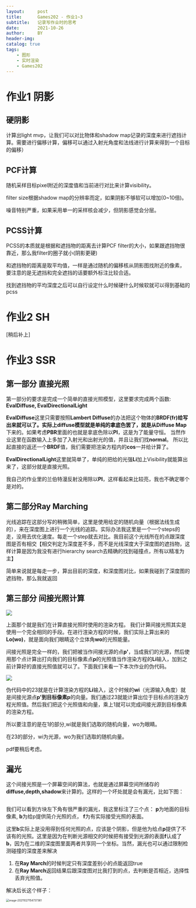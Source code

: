 ```yaml
---
layout:     post
title:      Games202 - 作业1~3
subtitle:   记录写作业时的思考
date:       2021-10-26
author:     BY
header-img: 
catalog: true
tags:
    - 图形
    - 实时渲染
    - Games202
---
```

# 作业1 阴影

## 硬阴影
计算出light mvp，让我们可以对比物体和shadow map记录的深度来进行遮挡计算。需要进行偏移计算，偏移可以通过入射光角度和法线进行计算来得到一个目标的偏移）

## PCF计算
随机采样目标pixel附近的深度值和当前进行对比来计算visibility。

filter size根据shadow map的分辨率而定，如果阴影不够软可以增加(0~10倍)。

噪音特别严重，如果采用单一的采样核会减少，但阴影感觉会分层。 

## PCSS计算
PCSS的本质就是根据和遮挡物的距离去计算PCF filter的大小，如果跟遮挡物很靠近，那么我filter的圈子就小(阴影更硬)

和遮挡物的距离是取平均值，一样是通过随机的偏移核从阴影图找附近的像素， 要注意的是无遮挡和完全遮挡的话要额外标注比较合适。

找到遮挡物的平均深度之后可以自行设定什么时候硬什么时候软就可以得到基础的pcss

# 作业2 SH
[稍后补上]

# 作业3 SSR

## 第一部分 直接光照

第一部分的要求是完成一个简单的直接光照模型，这里要求完成两个函数: **EvalDiffuse, EvalDirectionalLight**

**EvalDiffuse**这里只需要按照**Lambert Diffuse**的办法把这个物体的**BRDF(fr)**给写出来就可以了。实际上diffuse模型就是单纯的拿底色罢了，就是从**Diffuse Map**下来的。如果考虑**PBR**里面的也就是拿底色除以**PI**，这是为了能量守恒。 当然作业这里在函数输入上多加了入射光和出射光的值，并且让我们找**normal**。 所以比起直接的返还一个**BRDF**值，我们需要把渲染方程内的**cos**一并给计算了。

**EvalDirectionalLight**这里就简单了，单纯的把给的光强**Li**加上Visibility就能算出来了，这部分就是直接光照。

我自己的作业里的兰伯特漫反射没用除以**PI**，这样看起来比较亮，我也不确定哪个是对的。



## 第二部分Ray Marching

光线追踪在这部分写的稍微简单，这里是使用给定的随机向量（根据法线生成的），来在深度图上进行一个光线的追踪。实际办法我这里是一个一个steps的走，没用去优化速度。每走一个step就去对比。我目前这个光线所在的点跟深度图是否有相交【相交判定为深度差不多，而不是光线深度大于深度图的遮挡物，这样计算是因为我没有进行hierarchy search去精确的找到碰撞点，所有以精准为主】

简单来说就是每走一步，算出目前的深度，和深度图对比，如果我碰到了深度图的遮挡物，那么我就返回



## 第三部分 间接光照计算



![](kongouuu.github.io/img/in-post/games202hw/brdf.png)

上面那个就是我们在计算直接光照时使用的渲染方程。 我们计算间接光照其实是使用一个完全相同的手段。在进行渲染方程的时候，我们实际上算出来的**Lo(wo)**，就是面向我们眼睛这个立体角**wo**的光照能量。

间接光照是完全一样的，我们把被当作间接光源的点**p'**，当成我们的光源，然后使用那个点计算出打向我们的目标像素点**p**的光照值当作渲染方程的**Li**输入，加到之前计算好的直接光照值就可以了。下面我们来看一下本次作业的伪代码。



![](kongouuu.github.io/img/in-post/games202hw/indirect-sudo-code.png)

伪代码中的23就是在计算渲染方程的**Li**输入，这个时候的**wi**（光源输入角度）就是间接光源点**p'**到目标像素**p**的向量。我们通过23就能计算出位于目标点的渲染方程光照值。然后我们把这个光照值和向量，乘上1就可以完成间接光源到目标像素的渲染方程。

所以要注意的是在1的部分,wi就是我们选取的随机向量，wo为眼睛。

在23的部分，wi为光源，wo为我们选取的随机向量。

pdf要稍后考虑。



## 漏光

这个间接光照是一个屏幕空间的算法，也就是通过屏幕空间所储存的**diffuse,depth,shadow**来计算的。这样的一个坏处就是会有漏光，比如下图：

<img src="kongouuu.github.io/img/in-post/games202hw/light-leaking.png" alt="" style="zoom:50%;" />

我们可以看到方块左下角有很严重的漏光，我这里标注了三个点： **p**为地面的目标像素, **b**为给p提供简介光照的点， **f**为有实际接受光照的表面。

这里**b**实际上是没用得到任何光照的点，应该是个阴影，但是他为给点**p**提供了不该有的光照。这里是因为在判断光源相交的时候把有接受到光源的表面**f**认成了**b**，因为在二维的深度图里面两者共享同一个坐标。当然，漏光也可以通过限制检测碰撞的深度差来解决

1. 在**Ray March**的时候判定只有深度差别小的点能返回true
2. 在**Ray March**返回结果后跟深度图对比我打到的点，去判断是否相近，选择性丢弃光照值。

解决后长这个样子：

<img src="kongouuu.github.io/img/in-post/games202hw/fix.png" alt="image-20211027154737361" style="zoom:50%;" />

